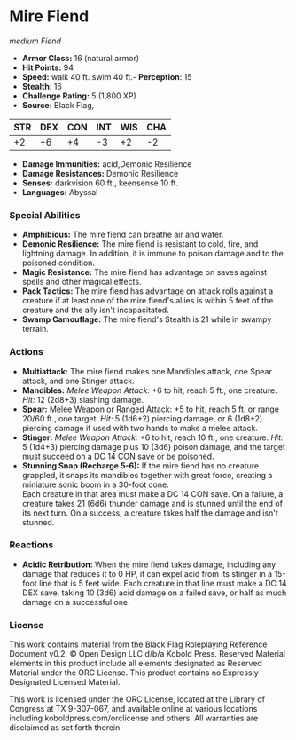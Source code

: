 # Mire Fiend

*medium* *Fiend*

- **Armor Class:** 16 (natural armor)
- **Hit Points:** 94 
- **Speed:** walk 40 ft. swim 40 ft.- **Perception**: 15
- **Stealth**: 16
- **Challenge Rating:** 5 (1,800 XP)
- **Source:** Black Flag,

| STR | DEX | CON | INT | WIS | CHA |
| --- | --- | --- | --- | --- | --- |
| +2 | +6 | +4 | -3 | +2 | -2 |

- **Damage Immunities:** acid,Demonic Resilience
- **Damage Resistances:** Demonic Resilience
- **Senses:** darkvision 60 ft., keensense 10 ft.
- **Languages:** Abyssal

### Special Abilities

- **Amphibious:** The mire fiend can breathe air and water.
- **Demonic Resilience:** The mire fiend is resistant to cold, fire, and lightning damage. In addition, it is immune to poison damage and to the poisoned condition.
- **Magic Resistance:** The mire fiend has advantage on saves against spells and other magical effects.
- **Pack Tactics:** The mire fiend has advantage on attack rolls against a creature if at least one of the mire fiend's allies is within 5 feet of the creature and the ally isn't incapacitated.
- **Swamp Camouflage:** The mire fiend's Stealth is 21 while in swampy terrain.

### Actions

- **Multiattack:** The mire fiend makes one Mandibles attack, one Spear attack, and one Stinger attack.
- **Mandibles:** _Melee Weapon Attack:_ +6 to hit, reach 5 ft., one creature. _Hit:_ 12 (2d8+3) slashing damage.
- **Spear:** Melee Weapon or Ranged Attack: +5 to hit, reach 5 ft. or range 20/60 ft., one target. _Hit:_ 5 (1d6+2) piercing damage, or 6 (1d8+2) piercing damage if used with two hands to make a melee attack.
- **Stinger:** _Melee Weapon Attack:_ +6 to hit, reach 10 ft., one creature. _Hit:_ 5 (1d4+3) piercing damage plus 10 (3d6) poison damage, and the target must succeed on a DC 14 CON save or be poisoned.
- **Stunning Snap (Recharge 5-6):** If the mire fiend has no creature grappled, it snaps its mandibles together with great force, creating a miniature sonic boom in a 30-foot cone.<br>Each creature in that area must make a DC 14 CON save. On a failure, a creature takes 21 (6d6) thunder damage and is stunned until the end of its next turn. On a success, a creature takes half the damage and isn't stunned.

### Reactions

- **Acidic Retribution:** When the mire fiend takes damage, including any damage that reduces it to 0 HP, it can expel acid from its stinger in a 15-foot line that is 5 feet wide. Each creature in that line must make a DC 14 DEX save, taking 10 (3d6) acid damage on a failed save, or half as much damage on a successful one.


### License

This work contains material from the Black Flag Roleplaying Reference Document v0.2, © Open Design LLC d/b/a Kobold Press. Reserved Material elements in this product include all elements designated as Reserved Material under the ORC License. This product contains no Expressly Designated Licensed Material.

This work is licensed under the ORC License, located at the Library of Congress at TX 9-307-067, and available online at various locations including koboldpress.com/orclicense and others. All warranties are disclaimed as set forth therein.
